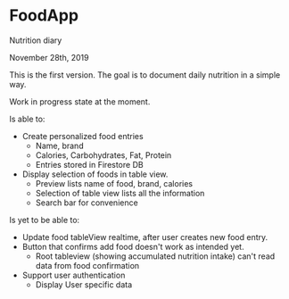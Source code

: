 # FoodApp
Nutrition diary 

November 28th, 2019

This is the first version.
The goal is to document daily nutrition in a simple way. 

Work in progress state at the moment.

Is able to:
- Create personalized food entries 
  - Name, brand
  - Calories, Carbohydrates, Fat, Protein
  - Entries stored in Firestore DB
- Display selection of foods in table view.
  - Preview lists name of food, brand, calories
  - Selection of table view lists all the information
  - Search bar for convenience 
  
Is yet to be able to:
- Update food tableView realtime, after user creates new food entry.
- Button that confirms add food doesn't work as intended yet.
  - Root tableview (showing accumulated nutrition intake) can't read data from food confirmation
- Support user authentication 
  - Display User specific data

